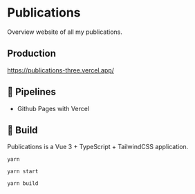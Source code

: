 # Publications

Overview website of all my publications.

## Production
https://publications-three.vercel.app/

## 🧪 Pipelines
- Github Pages with Vercel

## 🔨 Build

Publications is a Vue 3 + TypeScript + TailwindCSS application.

```
yarn
```

```
yarn start
```

```
yarn build
```

